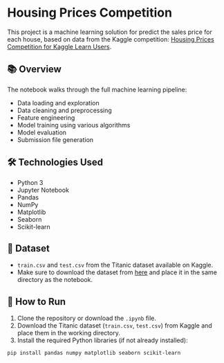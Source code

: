 # Housing Prices Competition

This project is a machine learning solution for predict the sales price for each house, based on data from the Kaggle competition: [Housing Prices Competition for Kaggle Learn Users](https://www.kaggle.com/competitions/home-data-for-ml-course/).

## 📚 Overview

The notebook walks through the full machine learning pipeline:

- Data loading and exploration
- Data cleaning and preprocessing
- Feature engineering
- Model training using various algorithms
- Model evaluation
- Submission file generation

## 🛠️ Technologies Used

- Python 3
- Jupyter Notebook
- Pandas
- NumPy
- Matplotlib
- Seaborn
- Scikit-learn

## 📁 Dataset

- `train.csv` and `test.csv` from the Titanic dataset available on Kaggle.
- Make sure to download the dataset from [here](https://www.kaggle.com/competitions/home-data-for-ml-course/data) and place it in the same directory as the notebook.

## 🚀 How to Run

1. Clone the repository or download the `.ipynb` file.
2. Download the Titanic dataset (`train.csv`, `test.csv`) from Kaggle and place them in the working directory.
3. Install the required Python libraries (if not already installed):

```bash
pip install pandas numpy matplotlib seaborn scikit-learn
